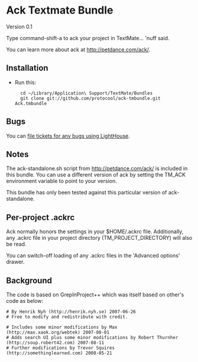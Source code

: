 Ack Textmate Bundle
===================

Version 0.1

Type command-shift-a to ack your project in TextMate... 'nuff said.  

You can learn more about ack at <http://petdance.com/ack/>.

Installation
------------


* Run this:
 
        cd ~/Library/Application\ Support/TextMate/Bundles
        git clone git://github.com/protocool/ack-tmbundle.git Ack.tmbundle

Bugs
----

You can [file tickets for any bugs using LightHouse](http://protocool.lighthouseapp.com/projects/15530-ack-tmbundle/home).

Notes
-----

The ack-standalone.sh script from <http://petdance.com/ack/> is included in this bundle.  You can use a different version of ack by setting the TM_ACK environment variable to point to your version.

This bundle has only been tested against this particular version of ack-standalone.

Per-project .ackrc
------------------

Ack normally honors the settings in your $HOME/.ackrc file.  Additionally, any .ackrc file in your project directory (TM\_PROJECT\_DIRECTORY) will also be read.

You can switch-off loading of any .ackrc files in the 'Advanced options' drawer.

Background
----------

The code is based on GrepInProject++ which was itself based on other's code as below:

    # By Henrik Nyh (http://henrik.nyh.se) 2007-06-26
    # Free to modify and redistribute with credit.

    # Includes some minor modifications by Max (http://max.xaok.org/webtek) 2007-08-01
    # Adds search UI plus some minor modifications by Robert Thurnher (http://soup.robert42.com) 2007-08-11
    # Further modifications by Trevor Squires (http://somethinglearned.com) 2008-05-21
